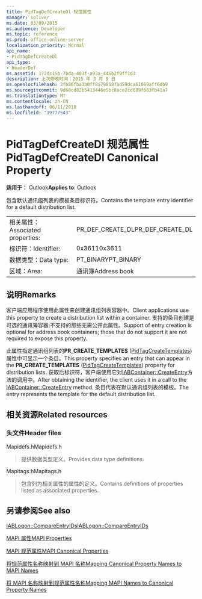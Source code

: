 ```yaml
---
title: PidTagDefCreateDl 规范属性
manager: soliver
ms.date: 03/09/2015
ms.audience: Developer
ms.topic: reference
ms.prod: office-online-server
localization_priority: Normal
api_name:
- PidTagDefCreateDl
api_type:
- HeaderDef
ms.assetid: 172dc15b-7bda-403f-a93a-446b2f9ff1d3
description: 上次修改时间：2015 年 3 月 9 日
ms.openlocfilehash: 3fb86fba3b0ff8a79858fad59dca61069aff6db9
ms.sourcegitcommit: 9d60cd82b5413446e5bc8ace2cd689f683fb41a7
ms.translationtype: MT
ms.contentlocale: zh-CN
ms.lasthandoff: 06/11/2018
ms.locfileid: "19777543"
---
```

# <a name="pidtagdefcreatedl-canonical-property"></a><span data-ttu-id="de8da-103">PidTagDefCreateDl 规范属性</span><span class="sxs-lookup"><span data-stu-id="de8da-103">PidTagDefCreateDl Canonical Property</span></span>

  
  
<span data-ttu-id="de8da-104">**适用于**： Outlook</span><span class="sxs-lookup"><span data-stu-id="de8da-104">**Applies to**: Outlook</span></span> 
  
<span data-ttu-id="de8da-105">包含默认通讯组列表的模板条目标识符。</span><span class="sxs-lookup"><span data-stu-id="de8da-105">Contains the template entry identifier for a default distribution list.</span></span> 
  
|||
|:-----|:-----|
|<span data-ttu-id="de8da-106">相关属性：</span><span class="sxs-lookup"><span data-stu-id="de8da-106">Associated properties:</span></span>  <br/> |<span data-ttu-id="de8da-107">PR_DEF_CREATE_DL</span><span class="sxs-lookup"><span data-stu-id="de8da-107">PR_DEF_CREATE_DL</span></span>  <br/> |
|<span data-ttu-id="de8da-108">标识符：</span><span class="sxs-lookup"><span data-stu-id="de8da-108">Identifier:</span></span>  <br/> |<span data-ttu-id="de8da-109">0x3611</span><span class="sxs-lookup"><span data-stu-id="de8da-109">0x3611</span></span>  <br/> |
|<span data-ttu-id="de8da-110">数据类型：</span><span class="sxs-lookup"><span data-stu-id="de8da-110">Data type:</span></span>  <br/> |<span data-ttu-id="de8da-111">PT_BINARY</span><span class="sxs-lookup"><span data-stu-id="de8da-111">PT_BINARY</span></span>  <br/> |
|<span data-ttu-id="de8da-112">区域：</span><span class="sxs-lookup"><span data-stu-id="de8da-112">Area:</span></span>  <br/> |<span data-ttu-id="de8da-113">通讯簿</span><span class="sxs-lookup"><span data-stu-id="de8da-113">Address book</span></span>  <br/> |
   
## <a name="remarks"></a><span data-ttu-id="de8da-114">说明</span><span class="sxs-lookup"><span data-stu-id="de8da-114">Remarks</span></span>

<span data-ttu-id="de8da-115">客户端应用程序使用此属性来创建通讯组列表容器中。</span><span class="sxs-lookup"><span data-stu-id="de8da-115">Client applications use this property to create a distribution list within a container.</span></span> <span data-ttu-id="de8da-116">支持的条目创建是可选的通讯簿容器;不支持的那些无需公开此属性。</span><span class="sxs-lookup"><span data-stu-id="de8da-116">Support of entry creation is optional for address book containers; those that do not support it are not required to expose this property.</span></span> 
  
<span data-ttu-id="de8da-117">此属性指定通讯组列表的**PR_CREATE_TEMPLATES** ([PidTagCreateTemplates](pidtagcreatetemplates-canonical-property.md)) 属性中可显示一个条目。</span><span class="sxs-lookup"><span data-stu-id="de8da-117">This property specifies an entry that can appear in the **PR_CREATE_TEMPLATES** ([PidTagCreateTemplates](pidtagcreatetemplates-canonical-property.md)) property for distribution lists.</span></span> <span data-ttu-id="de8da-118">获取后标识符，客户端使用它对[IABContainer::CreateEntry](iabcontainer-createentry.md)方法的调用中。</span><span class="sxs-lookup"><span data-stu-id="de8da-118">After obtaining the identifier, the client uses it in a call to the [IABContainer::CreateEntry](iabcontainer-createentry.md) method.</span></span> <span data-ttu-id="de8da-119">条目代表在默认通讯组列表的模板。</span><span class="sxs-lookup"><span data-stu-id="de8da-119">The entry represents the template for the default distribution list.</span></span> 
  
## <a name="related-resources"></a><span data-ttu-id="de8da-120">相关资源</span><span class="sxs-lookup"><span data-stu-id="de8da-120">Related resources</span></span>

### <a name="header-files"></a><span data-ttu-id="de8da-121">头文件</span><span class="sxs-lookup"><span data-stu-id="de8da-121">Header files</span></span>

<span data-ttu-id="de8da-122">Mapidefs.h</span><span class="sxs-lookup"><span data-stu-id="de8da-122">Mapidefs.h</span></span>
  
> <span data-ttu-id="de8da-123">提供数据类型定义。</span><span class="sxs-lookup"><span data-stu-id="de8da-123">Provides data type definitions.</span></span>
    
<span data-ttu-id="de8da-124">Mapitags.h</span><span class="sxs-lookup"><span data-stu-id="de8da-124">Mapitags.h</span></span>
  
> <span data-ttu-id="de8da-125">包含列为相关属性的属性的定义。</span><span class="sxs-lookup"><span data-stu-id="de8da-125">Contains definitions of properties listed as associated properties.</span></span>
    
## <a name="see-also"></a><span data-ttu-id="de8da-126">另请参阅</span><span class="sxs-lookup"><span data-stu-id="de8da-126">See also</span></span>



[<span data-ttu-id="de8da-127">IABLogon::CompareEntryIDs</span><span class="sxs-lookup"><span data-stu-id="de8da-127">IABLogon::CompareEntryIDs</span></span>](iablogon-compareentryids.md)


[<span data-ttu-id="de8da-128">MAPI 属性</span><span class="sxs-lookup"><span data-stu-id="de8da-128">MAPI Properties</span></span>](mapi-properties.md)
  
[<span data-ttu-id="de8da-129">MAPI 规范属性</span><span class="sxs-lookup"><span data-stu-id="de8da-129">MAPI Canonical Properties</span></span>](mapi-canonical-properties.md)
  
[<span data-ttu-id="de8da-130">将规范属性名称映射到 MAPI 名称</span><span class="sxs-lookup"><span data-stu-id="de8da-130">Mapping Canonical Property Names to MAPI Names</span></span>](mapping-canonical-property-names-to-mapi-names.md)
  
[<span data-ttu-id="de8da-131">将 MAPI 名称映射到规范属性名称</span><span class="sxs-lookup"><span data-stu-id="de8da-131">Mapping MAPI Names to Canonical Property Names</span></span>](mapping-mapi-names-to-canonical-property-names.md)


